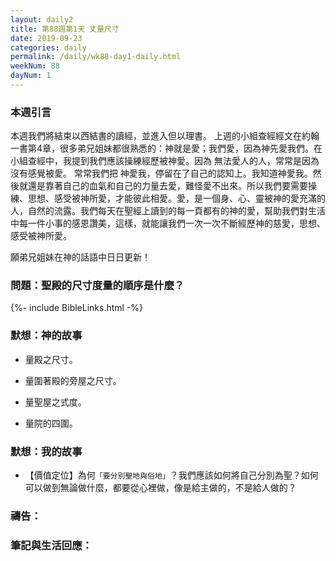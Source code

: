 ```yaml
---
layout: daily2
title: 第88週第1天 丈量尺寸
date: 2019-09-23
categories: daily
permalink: /daily/wk88-day1-daily.html
weekNum: 88
dayNum: 1
---
```

### 本週引言
本週我們將結束以西結書的讀經，並進入但以理書。
上週的小組查經經文在約翰一書第4章，很多弟兄姐妹都很熟悉的：神就是愛；我們愛，因為神先愛我們。在小組查經中，我提到我們應該操練經歷被神愛。因為 無法愛人的人，常常是因為沒有感覺被愛。 常常我們把 神愛我，停留在了自己的認知上。我知道神愛我。然後就還是靠著自己的血氣和自己的力量去愛，難怪愛不出來。所以我們要需要操練、思想、感受被神所愛，才能彼此相愛。愛，是一個身、心、靈被神的愛充滿的人，自然的流露。我們每天在聖經上讀到的每一頁都有的神的愛，幫助我們對生活中每一件小事的感恩讚美，這樣，就能讓我們一次一次不斷經歷神的慈愛，思想、感受被神所愛。

願弟兄姐妹在神的話語中日日更新！

### 問題：聖殿的尺寸度量的順序是什麼？

{%- include BibleLinks.html -%}

### 默想：神的故事
+	量殿之尺寸。

+	量圍著殿的旁屋之尺寸。

+	量聖屋之式度。

+	量院的四圍。


### 默想：我的故事
+	【價值定位】為何`「要分別聖地與俗地」`？我們應該如何將自己分別為聖？如何可以做到無論做什麼，都要從心裡做，像是給主做的，不是給人做的？

### 禱告：

### 筆記與生活回應：

